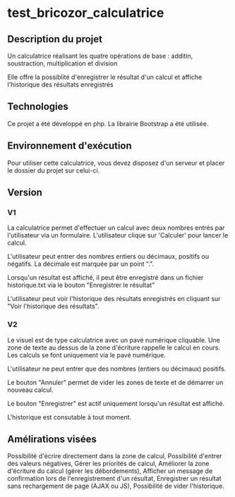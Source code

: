 # test_bricozor_calculatrice

## Description du projet

Un calculatrice réalisant les quatre opérations de base : additin, soustraction, multiplication et division

Elle offre la possiblité d'enregistrer le résultat d'un calcul et affiche l'historique des résultats enregistrés

## Technologies

Ce projet a été développé en php.
La librairie Bootstrap a été utilisée.

## Environnement d'exécution

Pour utiliser cette calculatrice, vous devez disposez d'un serveur et placer le dossier du projet sur celui-ci.

## Version
### V1
La calculatrice permet d'effectuer un calcul avec deux nombres entrés par l'utilisateur via un formulaire.
L'utilisateur clique sur 'Calculer' pour lancer le calcul.

L'utilisateur peut entrer des nombres entiers ou décimaux, positifs ou négatifs. La décimale est marquée par un point ".".

Lorsqu'un résultat est affiché, il peut être enregistré dans un fichier historique.txt via le bouton "Enregistrer le résultat"

L'utilisateur peut voir l'historique des résultats enregistrés en cliquant sur "Voir l'historique des résultats".

### V2
Le visuel est de type calculatrice avec un pavé numérique cliquable.
Une zone de texte au dessus de la zone d'écriture rappelle le calcul en cours. 
Les calculs se font uniquement via le pavé numérique.

L'utilisateur ne peut entrer que des nombres (entiers ou décimaux) positifs.

Le bouton "Annuler" permet de vider les zones de texte et de démarrer un nouveau calcul.

Le bouton "Enregistrer" est actif uniquement lorsqu'un résultat est affiché.

L'historique est consutable à tout moment.

## Amélirations visées
Possibilité d'écrire directement dans la zone de calcul,
Possibilité d'entrer des valeurs négatives,
Gérer les priorités de calcul,
Améliorer la zone d'écriture du calcul (gérer les débordements),
Afficher un message de confirmation lors de l'enregistrement d'un résultat,
Enregistrer un résultat sans rechargement de page (AJAX ou JS),
Possibilité de vider l'historique.

